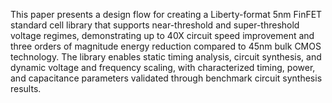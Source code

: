 This paper presents a design flow for creating a Liberty-format 5nm FinFET standard cell library that supports near-threshold and super-threshold voltage regimes, demonstrating up to 40X circuit speed improvement and three orders of magnitude energy reduction compared to 45nm bulk CMOS technology. The library enables static timing analysis, circuit synthesis, and dynamic voltage and frequency scaling, with characterized timing, power, and capacitance parameters validated through benchmark circuit synthesis results.
